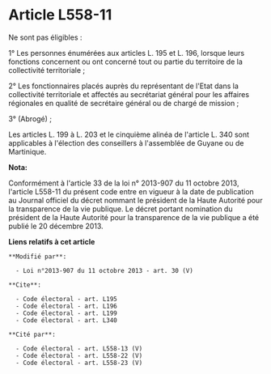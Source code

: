 # Article L558-11

Ne sont pas éligibles : 

1° Les personnes énumérées aux articles L. 195 et L. 196, lorsque leurs fonctions concernent ou ont concerné tout ou partie
du territoire de la collectivité territoriale ; 

2° Les fonctionnaires placés auprès du représentant de l'Etat dans la collectivité territoriale et affectés au secrétariat
général pour les affaires régionales en qualité de secrétaire général ou de chargé de mission ; 

3° (Abrogé) ; 

Les articles L. 199 à L. 203 et le cinquième alinéa de l'article L. 340 sont applicables à l'élection des conseillers à
l'assemblée de Guyane ou de Martinique.

**Nota:**

Conformément à l'article 33 de la loi n° 2013-907 du 11 octobre 2013, l'article L558-11 du présent code entre en vigueur à la
date de publication au Journal officiel du décret nommant le président de la Haute Autorité pour la transparence de la vie
publique. Le décret portant nomination du président de la Haute Autorité pour la transparence de la vie publique a été publié
le 20 décembre 2013.

**Liens relatifs à cet article**

	**Modifié par**:

	  - Loi n°2013-907 du 11 octobre 2013 - art. 30 (V)

	**Cite**:

	  - Code électoral - art. L195
	  - Code électoral - art. L196
	  - Code électoral - art. L199
	  - Code électoral - art. L340

	**Cité par**:

	  - Code électoral - art. L558-13 (V)
	  - Code électoral - art. L558-22 (V)
	  - Code électoral - art. L558-23 (V)
